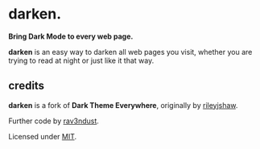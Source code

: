 # darken.

**Bring Dark Mode to every web page.**

**darken** is an easy way to darken all web pages you visit, whether you are trying to read at night or just like it that way. 

## credits

**darken** is a fork of **Dark Theme Everywhere**, originally by [rileyjshaw](https://github.com/rileyjshaw). 

Further code by [rav3ndust](https://rav3ndust.xyz). 

Licensed under [MIT](./LICENSE.md).
